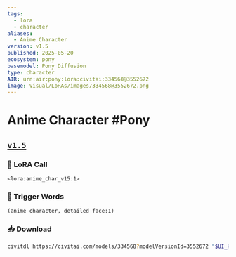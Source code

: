 ```yaml
---
tags:
  - lora
  - character
aliases:
  - Anime Character
version: v1.5
published: 2025-05-20
ecosystem: pony
basemodel: Pony Diffusion
type: character
AIR: urn:air:pony:lora:civitai:334568@3552672
image: Visual/LoRAs/images/334568@3552672.png
---
```


# Anime Character #Pony

## [`v1.5`][v1.5]

### 🧩 LoRA Call

```
<lora:anime_char_v15:1>
```

### 🔑 Trigger Words

```
(anime character, detailed face:1)
```

### 📥 Download

```bash
civitdl https://civitai.com/models/334568?modelVersionId=3552672 "$UI_HOME"/models/Lora
```

[v1.5]:https://civitai.com/models/334568?modelVersionId=3552672